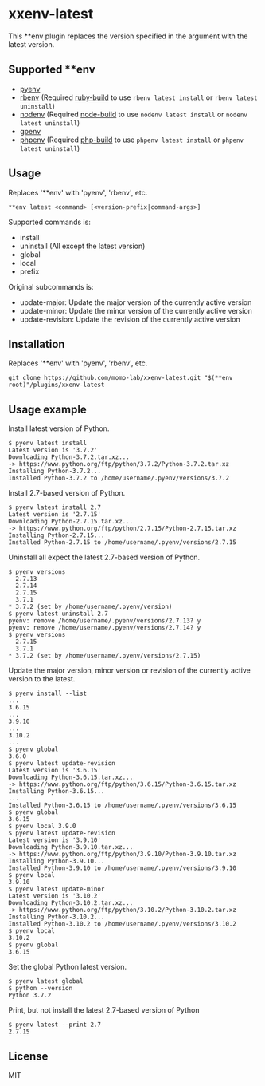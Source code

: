 # xxenv-latest

This **env plugin replaces the version specified in the argument with the latest version.

## Supported **env

- [pyenv](https://github.com/pyenv/pyenv)
- [rbenv](https://github.com/rbenv/rbenv) (Required [ruby-build](https://github.com/rbenv/ruby-build) to use ```rbenv latest install``` or ```rbenv latest uninstall```)
- [nodenv](https://github.com/nodenv/nodenv) (Required [node-build](https://github.com/nodenv/node-build) to use ```nodenv latest install``` or ```nodenv latest uninstall```)
- [goenv](https://github.com/syndbg/goenv)
- [phpenv](https://github.com/phpenv/phpenv) (Required [php-build](https://github.com/php-build/php-build) to use ```phpenv latest install``` or ```phpenv latest uninstall```)

## Usage

Replaces '**env' with 'pyenv', 'rbenv', etc.

    **env latest <command> [<version-prefix|command-args>]

Supported commands is:
- install
- uninstall (All except the latest version)
- global
- local
- prefix

Original subcommands is:
- update-major:    Update the major version of the currently active version
- update-minor:    Update the minor version of the currently active version
- update-revision: Update the revision of the currently active version

## Installation

Replaces '**env' with 'pyenv', 'rbenv', etc.

    git clone https://github.com/momo-lab/xxenv-latest.git "$(**env root)"/plugins/xxenv-latest

## Usage example

Install latest version of Python.

    $ pyenv latest install
    Latest version is '3.7.2'
    Downloading Python-3.7.2.tar.xz...
    -> https://www.python.org/ftp/python/3.7.2/Python-3.7.2.tar.xz
    Installing Python-3.7.2...
    Installed Python-3.7.2 to /home/username/.pyenv/versions/3.7.2


Install 2.7-based version of Python.

    $ pyenv latest install 2.7
    Latest version is '2.7.15'
    Downloading Python-2.7.15.tar.xz...
    -> https://www.python.org/ftp/python/2.7.15/Python-2.7.15.tar.xz
    Installing Python-2.7.15...
    Installed Python-2.7.15 to /home/username/.pyenv/versions/2.7.15

Uninstall all expect the latest 2.7-based version of Python.

    $ pyenv versions
      2.7.13
      2.7.14
      2.7.15
      3.7.1
    * 3.7.2 (set by /home/username/.pyenv/version)
    $ pyenv latest uninstall 2.7
    pyenv: remove /home/username/.pyenv/versions/2.7.13? y
    pyenv: remove /home/username/.pyenv/versions/2.7.14? y
    $ pyenv versions
      2.7.15
      3.7.1
    * 3.7.2 (set by /home/username/.pyenv/versions/2.7.15)

Update the major version, minor version or revision of the currently active version
to the latest.

    $ pyenv install --list
    ...
    3.6.15
    ...
    3.9.10
    ...
    3.10.2
    ...
    $ pyenv global
    3.6.0
    $ pyenv latest update-revision
    Latest version is '3.6.15'
    Downloading Python-3.6.15.tar.xz...
    -> https://www.python.org/ftp/python/3.6.15/Python-3.6.15.tar.xz
    Installing Python-3.6.15...
    ...
    Installed Python-3.6.15 to /home/username/.pyenv/versions/3.6.15
    $ pyenv global
    3.6.15
    $ pyenv local 3.9.0
    $ pyenv latest update-revision
    Latest version is '3.9.10'
    Downloading Python-3.9.10.tar.xz...
    -> https://www.python.org/ftp/python/3.9.10/Python-3.9.10.tar.xz
    Installing Python-3.9.10...
    Installed Python-3.9.10 to /home/username/.pyenv/versions/3.9.10
    $ pyenv local
    3.9.10
    $ pyenv latest update-minor
    Latest version is '3.10.2'
    Downloading Python-3.10.2.tar.xz...
    -> https://www.python.org/ftp/python/3.10.2/Python-3.10.2.tar.xz
    Installing Python-3.10.2...
    Installed Python-3.10.2 to /home/username/.pyenv/versions/3.10.2
    $ pyenv local
    3.10.2
    $ pyenv global
    3.6.15

Set the global Python latest version.

    $ pyenv latest global
    $ python --version
    Python 3.7.2

Print, but not install the latest 2.7-based version of Python

    $ pyenv latest --print 2.7
    2.7.15

## License
MIT
